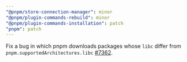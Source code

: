 ```yaml
---
"@pnpm/store-connection-manager": minor
"@pnpm/plugin-commands-rebuild": minor
"@pnpm/plugin-commands-installation": patch
"pnpm": patch
---
```


Fix a bug in which pnpm downloads packages whose `libc` differ from `pnpm.supportedArchitectures.libc` [#7362](https://github.com/pnpm/pnpm/issues/7362).
